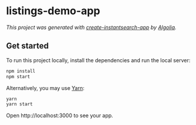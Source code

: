 # listings-demo-app

_This project was generated with [create-instantsearch-app](https://github.com/algolia/create-instantsearch-app) by [Algolia](https://algolia.com)._

## Get started

To run this project locally, install the dependencies and run the local server:

```sh
npm install
npm start
```

Alternatively, you may use [Yarn](https://http://yarnpkg.com/):

```sh
yarn
yarn start
```

Open http://localhost:3000 to see your app.
